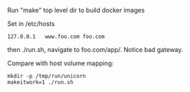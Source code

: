 Run "make" top level dir to build docker images

Set in /etc/hosts

    127.0.0.1   www.foo.com foo.com

then ./run.sh, navigate to foo.com/app/. Notice bad gateway.

Compare with host volume mapping:
    
    mkdir -p /tmp/run/unicorn
    makeitwork=1 ./run.sh


    